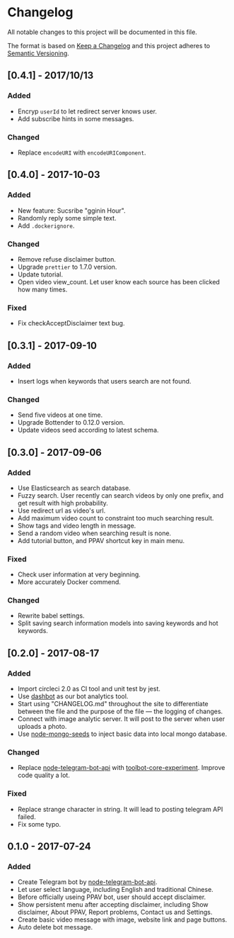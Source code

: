 # Changelog
All notable changes to this project will be documented in this file.

The format is based on [Keep a Changelog](http://keepachangelog.com/en/1.0.0/)
and this project adheres to [Semantic Versioning](http://semver.org/spec/v2.0.0.html).

## [0.4.1] - 2017/10/13
### Added
- Encryp `userId` to let redirect server knows user.
- Add subscribe hints in some messages.

### Changed
- Replace `encodeURI` with `encodeURIComponent`.

## [0.4.0] - 2017-10-03
### Added
- New feature: Sucsribe "gginin Hour".
- Randomly reply some simple text.
- Add `.dockerignore`.

### Changed
- Remove refuse disclaimer button.
- Upgrade `prettier` to 1.7.0 version.
- Update tutorial.
- Open video view_count. Let user know each source has been clicked how many times.

### Fixed
- Fix checkAcceptDisclaimer text bug.

## [0.3.1] - 2017-09-10
### Added
- Insert logs when keywords that users search are not found.

### Changed
- Send five videos at one time.
- Upgrade Bottender to 0.12.0 version.
- Update videos seed according to latest schema.

## [0.3.0] - 2017-09-06
### Added
- Use Elasticsearch as search database.
- Fuzzy search. User recently can search videos by only one prefix, and get result with high probability.
- Use redirect url as video's url.
- Add maximum video count to constraint too much searching result.
- Show tags and video length in message.
- Send a random video when searching result is none.
- Add tutorial button, and PPAV shortcut key in main menu.

### Fixed
- Check user information at very beginning.
- More accurately Docker commend.

### Changed
- Rewrite babel settings.
- Split saving search information models into saving keywords and hot keywords.

## [0.2.0] - 2017-08-17
### Added
- Import circleci 2.0 as CI tool and unit test by jest.
- Use [dashbot](https://www.dashbot.io/) as our bot analytics tool.
- Start using "CHANGELOG.md" throughout the site to differentiate between the file and the purpose of the file — the logging of changes.
- Connect with image analytic server. It will post to the server when user uploads a photo.
- Use [node-mongo-seeds](https://github.com/toymachiner62/node-mongo-seeds) to inject basic data into local mongo database.

### Changed
- Replace [node-telegram-bot-api](https://github.com/yagop/node-telegram-bot-api) with [toolbot-core-experiment](https://github.com/Yoctol/toolbot-core-experiment).
  Improve code quality a lot.

### Fixed
- Replace strange character in string. It will lead to posting telegram API failed.
- Fix some typo.

## 0.1.0 - 2017-07-24
### Added
- Create Telegram bot by [node-telegram-bot-api](https://github.com/yagop/node-telegram-bot-api).
- Let user select language, including English and traditional Chinese.
- Before officially useing PPAV bot, user should accept disclaimer.
- Show persistent menu after accepting disclaimer, including Show disclaimer, About PPAV, Report problems, Contact us and Settings.
- Create basic video message with image, website link and page buttons.
- Auto delete bot message.
